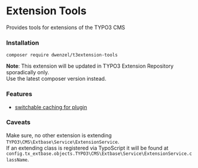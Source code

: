 # Extension Tools
Provides tools for extensions of the TYPO3 CMS


### Installation
```
composer require dwenzel/t3extension-tools
```
**Note**: This extension will be updated in TYPO3 Extension Repository sporadically only.  
Use the latest composer version instead.

### Features

* [switchable caching for plugin](docs/PluginCache.md)


### Caveats

Make sure, no other extension is extending `TYPO3\CMS\Extbase\Service\ExtensionService`.  
If an extending class is registered via TypoScript it will be found at 
`config.tx_extbase.objects.TYPO3\CMS\Extbase\Service\ExtensionService.className`.
